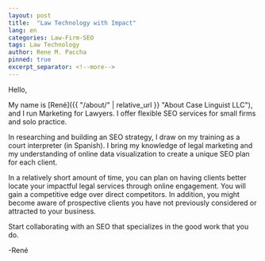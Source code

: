 ```yaml
---
layout: post
title:  "Law Technology with Impact"
lang: en
categories: Law-Firm-SEO
tags: Law Technology
author: Rene M. Paccha
pinned: true
excerpt_separator: <!--more-->
---
```




Hello,

My name is [René]({{ "/about/" | relative_url }} "About Case Linguist LLC"), and I run Marketing for Lawyers. I offer flexible SEO services for small firms and solo practice.

In researching and building an SEO strategy, I draw on my training as a court interpreter (in Spanish). I bring my knowledge of legal marketing and my understanding of online data visualization to create a unique SEO plan for each client.
<!--more-->
In a relatively short amount of time, you can plan on having clients better locate your impactful legal services through online engagement. You will gain a competitive edge over direct competitors.   In addition, you might become aware of prospective clients you have not previously considered or attracted to your business.

Start collaborating with an SEO that specializes in the good work that you do.

-René
